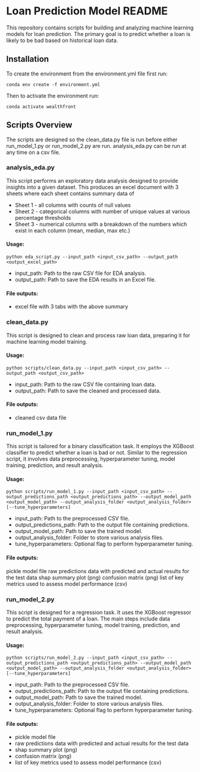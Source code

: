 # Loan Prediction Model README
This repository contains scripts for building and analyzing machine learning models for loan prediction. The primary goal is to predict whether a loan is likely to be bad based on historical loan data.

## Installation
To create the environment from the environment.yml file first run:

```console
conda env create -f environment.yml
```

Then to activate the environment run:

```console
conda activate wealthfront
```



## Scripts Overview
The scripts are designed so the clean_data.py file is run before either run_model_1.py or run_model_2.py are run. analysis_eda.py can be run at any time on a csv file.
### analysis_eda.py
This script performs an exploratory data analysis designed to provide insights into a given dataset. This produces an excel document with 3 sheets where each sheet contains summary data of 
* Sheet 1 - all columns with counts of null values
* Sheet 2 - categorical columns with number of unique values at various percentage thresholds
* Sheet 3 - numerical columns with a breakdown of the numbers which exist in each column (mean, median, max etc.)

#### Usage:
```console
python eda_script.py --input_path <input_csv_path> --output_path <output_excel_path>
```
* input_path: Path to the raw CSV file for EDA analysis.
* output_path: Path to save the EDA results in an Excel file.

#### File outputs: 
* excel file with 3 tabs with the above summary


### clean_data.py
This script is designed to clean and process raw loan data, preparing it for machine learning model training.
#### Usage:
```console
python scripts/clean_data.py --input_path <input_csv_path> --output_path <output_csv_path>
```
* input_path: Path to the raw CSV file containing loan data.
* output_path: Path to save the cleaned and processed data.

#### File outputs: 
* cleaned csv data file


### run_model_1.py
This script is tailored for a binary classification task. It employs the XGBoost classifier to predict whether a loan is bad or not. Similar to the regression script, it involves data preprocessing, hyperparameter tuning, model training, prediction, and result analysis.

#### Usage:
```console
python scripts/run_model_1.py --input_path <input_csv_path> --output_predictions_path <output_predictions_path> --output_model_path <output_model_path> --output_analysis_folder <output_analysis_folder> [--tune_hyperparameters]
```

* input_path: Path to the preprocessed CSV file.
* output_predictions_path: Path to the output file containing predictions.
* output_model_path: Path to save the trained model.
* output_analysis_folder: Folder to store various analysis files.
* tune_hyperparameters: Optional flag to perform hyperparameter tuning.

#### File outputs: 
  pickle model file
  raw predictions data with predicted and actual results for the test data
  shap summary plot (png)
  confusion matrix (png)
  list of key metrics used to assess model performance (csv)

### run_model_2.py
This script is designed for a regression task. It uses the XGBoost regressor to predict the total payment of a loan. The main steps include data preprocessing, hyperparameter tuning, model training, prediction, and result analysis.

#### Usage:
```console
python scripts/run_model_2.py --input_path <input_csv_path> --output_predictions_path <output_predictions_path> --output_model_path <output_model_path> --output_analysis_folder <output_analysis_folder> [--tune_hyperparameters]
```

* input_path: Path to the preprocessed CSV file.
* output_predictions_path: Path to the output file containing predictions.
* output_model_path: Path to save the trained model.
* output_analysis_folder: Folder to store various analysis files.
* tune_hyperparameters: Optional flag to perform hyperparameter tuning.

#### File outputs: 
 * pickle model file
 * raw predictions data with predicted and actual results for the test data
 * shap summary plot (png)
 * confusion matrix (png)
 * list of key metrics used to assess model performance (csv)
  
